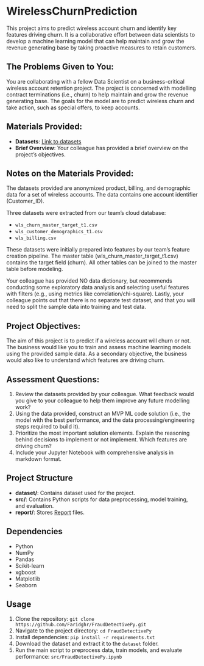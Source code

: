 # WirelessChurnPrediction
This project aims to predict wireless account churn and identify key features driving churn. It is a collaborative effort between data scientists to develop a machine learning model that can help maintain and grow the revenue generating base by taking proactive measures to retain customers.

## The Problems Given to You:
You are collaborating with a fellow Data Scientist on a business-critical wireless account retention project. The project is concerned with modelling contract terminations (i.e., churn) to help maintain and grow the revenue generating base. The goals for the model are to predict wireless churn and take action, such as special offers, to keep accounts.

## Materials Provided:
- **Datasets**: [Link to datasets](dataset)
- **Brief Overview**: Your colleague has provided a brief overview on the project’s objectives.

## Notes on the Materials Provided:
The datasets provided are anonymized product, billing, and demographic data for a set of wireless accounts. The data contains one account identifier (Customer_ID).

Three datasets were extracted from our team’s cloud database:

- `wls_churn_master_target_t1.csv`
- `wls_customer_demographics_t1.csv`
- `wls_billing.csv`

These datasets were initially prepared into features by our team’s feature creation pipeline. The master table (wls_churn_master_target_t1.csv) contains the target field (churn). All other tables can be joined to the master table before modeling.

Your colleague has provided NO data dictionary, but recommends conducting some exploratory data analysis and selecting useful features with filters (e.g., using metrics like correlation/chi-square). Lastly, your colleague points out that there is no separate test dataset, and that you will need to split the sample data into training and test data.

## Project Objectives:
The aim of this project is to predict if a wireless account will churn or not. The business would like you to train and assess machine learning models using the provided sample data. As a secondary objective, the business would also like to understand which features are driving churn.

## Assessment Questions:
1. Review the datasets provided by your colleague. What feedback would you give to your colleague to help them improve any future modelling work?
2. Using the data provided, construct an MVP ML code solution (i.e., the model with the best performance, and the data processing/engineering steps required to build it). 
3. Prioritize the most important solution elements. Explain the reasoning behind decisions to implement or not implement.
Which features are driving churn?
4. Include your Jupyter Notebook with comprehensive analysis in markdown format.

## Project Structure
- **dataset/**: Contains dataset used for the project.
- **src/**: Contains Python scripts for data preprocessing, model training, and evaluation.
- **report/**: Stores [Report](report) files.

## Dependencies
- Python
- NumPy
- Pandas
- Scikit-learn
- xgboost
- Matplotlib
- Seaborn

## Usage
1. Clone the repository: `git clone https://github.com/Faridghr/FraudDetectivePy.git`
2. Navigate to the project directory: `cd FraudDetectivePy`
3. Install dependencies: `pip install -r requirements.txt`
4. Download the dataset and extract it to the `dataset` folder.
5. Run the main script to preprocess data, train models, and evaluate performance: `src/FraudDetectivePy.ipynb`